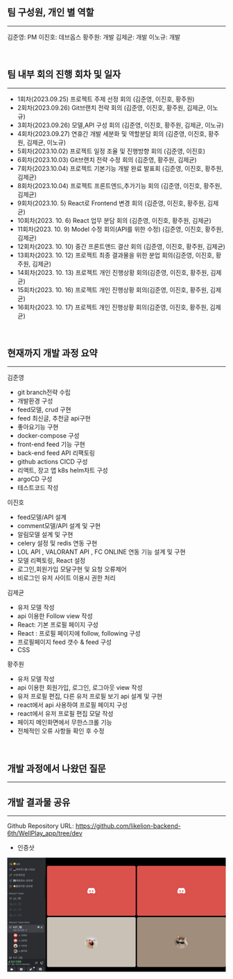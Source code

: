 ## 팀 구성원, 개인 별 역할

---

김준영: PM 
이진호: 데브옵스 
황주원: 개발 
김제균: 개발 
이노규: 개발 

<br>

## 팀 내부 회의 진행 회차 및 일자

---
- 1회차(2023.09.25) 프로젝트 주제 선정 회의 (김준영, 이진호, 황주원)
- 2회차(2023.09.26) Git브랜치 전략 회의 (김준영, 이진호, 황주원, 김제균, 이노규)
- 3회차(2023.09.26) 모델,API 구성 회의 (김준영, 이진호, 황주원, 김제균, 이노규)
- 4회차(2023.09.27) 연휴간 개발 세분화 및 역할분담 회의 (김준영, 이진호, 황주원, 김제균, 이노규)
- 5회차(2023.10.02) 프로젝트 일정 조율 및 진행방향 회의 (김준영, 이진호)
- 6회차(2023.10.03) Git브랜치 전략 수정 회의 (김준영, 황주원, 김제균)
- 7회차(2023.10.04) 프로젝트 기본기능 개발 완료 발표회 (김준영, 이진호, 황주원, 김제균)
- 8회차(2023.10.04) 프로젝트 프론트엔드,추가기능 회의 (김준영, 이진호, 황주원, 김제균)
- 9회차(2023.10. 5) React로 Frontend 변경 회의 (김준영, 이진호, 황주원, 김제균)
- 10회차(2023. 10. 6) React 업무 분담 회의 (김준영, 이진호, 황주원, 김제균)
- 11회차(2023. 10. 9) Model 수정 회의(API를 위한 수정) (김준영, 이진호, 황주원, 김제균)
- 12회차(2023. 10. 10) 중간 프론트앤드 결산 회의 (김준영, 이진호, 황주원, 김제균)
- 13회차(2023. 10. 12) 프로젝트 최종 결과물을 위한 분업 회의(김준영, 이진호, 황주원, 김제균)
- 14회차(2023. 10. 13) 프로젝트 개인 진행상황 회의(김준영, 이진호, 황주원, 김제균)
- 15회차(2023. 10. 16) 프로젝트 개인 진행상황 회의(김준영, 이진호, 황주원, 김제균)
- 16회차(2023. 10. 17) 프로젝트 개인 진행상황 회의(김준영, 이진호, 황주원, 김제균)

<br>

## 현재까지 개발 과정 요약

---

김준영

- git branch전략 수립
- 개발환경 구성
- feed모델, crud 구현
- feed 최신글, 추천글 api구현
- 좋아요기능 구현
-  docker-compose 구성
- front-end feed 기능 구현
- back-end feed API 리팩토링
- github actions CICD 구성
- 리액트, 장고 앱 k8s helm차트 구성
- argoCD 구성
- 테스트코드 작성

이진호

- feed모델/API 설계
- comment모델/API 설계 및 구현
- 알림모델 설계 및 구현
- celery 설정 및 redis 연동 구현
- LOL API , VALORANT API , FC ONLINE 연동 기능 설계 및 구현
- 모델 리펙토링, React 설정
- 로그인,회원가입 모달구현 및 요청 오류제어
- 비로그인 유저 사이트 이용시 권한 처리

김제균  

- 유저 모델 작성
- api 이용한 Follow view 작성
- React: 기본 프로필 페이지 구성
- React : 프로필 페이지에 follow, following 구성
- 프로필페이지 feed 갯수 & feed 구성
- CSS

황주원 

- 유저 모델 작성
- api 이용한 회원가입, 로그인, 로그아웃 view 작성
-  유저 프로필 편집, 다른 유저 프로필 보기 api 설계 및 구현
- react에서 api 사용하여 프로필 페이지 구성
- react에서 유저 프로필 편집 모달 작성
- 페이지 메인화면에서 무한스크롤 기능
- 전체적인 오류 사항들 확인 후 수정

<br>

## 개발 과정에서 나왔던 질문

---




## 개발 결과물 공유

---

Github Repository URL: https://github.com/likelion-backend-6th/WellPlay_app/tree/dev

- 인증샷
  
![](./img/discord3.png)
